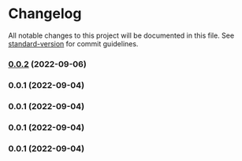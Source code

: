 # Changelog

All notable changes to this project will be documented in this file. See [standard-version](https://github.com/conventional-changelog/standard-version) for commit guidelines.

### [0.0.2](https://github.com/Alndaly/kinda-framework/compare/v0.0.1...v0.0.2) (2022-09-06)

### 0.0.1 (2022-09-04)

### 0.0.1 (2022-09-04)

### 0.0.1 (2022-09-04)

### 0.0.1 (2022-09-04)
